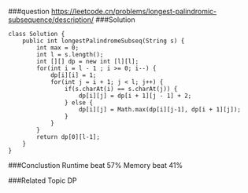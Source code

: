 ###question
https://leetcode.cn/problems/longest-palindromic-subsequence/description/
###Solution
```
class Solution {
    public int longestPalindromeSubseq(String s) {
        int max = 0;
        int l = s.length();
        int [][] dp = new int [l][l];
        for(int i = l - 1 ; i >= 0; i--) {
            dp[i][i] = 1;
            for(int j = i + 1; j < l; j++) {
                if(s.charAt(i) == s.charAt(j)) {
                    dp[i][j] = dp[i + 1][j - 1] + 2;
                } else {
                    dp[i][j] = Math.max(dp[i][j-1], dp[i + 1][j]);
                }
            }
        }
        return dp[0][l-1];
    }
}
```


###Conclustion
Runtime beat 57%
Memory beat 41%

###Related Topic
DP